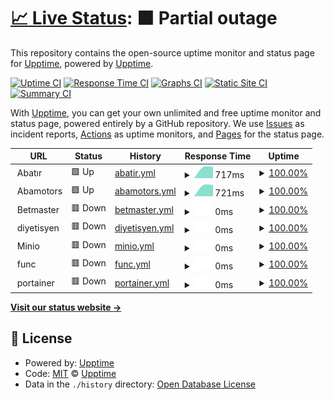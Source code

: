 # [📈 Live Status](https://upptime.github.io/upptime): <!--live status--> **🟧 Partial outage**

This repository contains the open-source uptime monitor and status page for [Upptime](https://upptime.js.org), powered by [Upptime](https://github.com/upptime/upptime).

[![Uptime CI](https://github.com/haliliceylan/uptime-haliliceylan/workflows/Uptime%20CI/badge.svg)](https://github.com/upptime/upptime/actions?query=workflow%3A%22Uptime+CI%22)
[![Response Time CI](https://github.com/haliliceylan/uptime-haliliceylan/workflows/Response%20Time%20CI/badge.svg)](https://github.com/upptime/upptime/actions?query=workflow%3A%22Response+Time+CI%22)
[![Graphs CI](https://github.com/haliliceylan/uptime-haliliceylan/workflows/Graphs%20CI/badge.svg)](https://github.com/upptime/upptime/actions?query=workflow%3A%22Graphs+CI%22)
[![Static Site CI](https://github.com/haliliceylan/uptime-haliliceylan/workflows/Static%20Site%20CI/badge.svg)](https://github.com/upptime/upptime/actions?query=workflow%3A%22Static+Site+CI%22)
[![Summary CI](https://github.com/haliliceylan/uptime-haliliceylan/workflows/Summary%20CI/badge.svg)](https://github.com/upptime/upptime/actions?query=workflow%3A%22Summary+CI%22)

With [Upptime](https://upptime.js.org), you can get your own unlimited and free uptime monitor and status page, powered entirely by a GitHub repository. We use [Issues](https://github.com/upptime/upptime/issues) as incident reports, [Actions](https://github.com/upptime/upptime/actions) as uptime monitors, and [Pages](https://upptime.github.io/upptime) for the status page.

<!--start: status pages-->
<!-- This summary is generated by Upptime (https://github.com/upptime/upptime) -->
<!-- Do not edit this manually, your changes will be overwritten -->
<!-- prettier-ignore -->
| URL | Status | History | Response Time | Uptime |
| --- | ------ | ------- | ------------- | ------ |
| <img alt="" src="https://favicons.githubusercontent.com/abatir." height="13"> Abatır | 🟩 Up | [abatir.yml](https://github.com/haliliceylan/uptime-haliliceylan/commits/HEAD/history/abatir.yml) | <details><summary><img alt="Response time graph" src="./graphs/abatir/response-time-week.png" height="20"> 717ms</summary><br><a href="https://haliliceylan.github.io/uptime-haliliceylan/history/abatir"><img alt="Response time 475" src="https://img.shields.io/endpoint?url=https%3A%2F%2Fraw.githubusercontent.com%2Fhaliliceylan%2Fuptime-haliliceylan%2FHEAD%2Fapi%2Fabatir%2Fresponse-time.json"></a><br><a href="https://haliliceylan.github.io/uptime-haliliceylan/history/abatir"><img alt="24-hour response time 717" src="https://img.shields.io/endpoint?url=https%3A%2F%2Fraw.githubusercontent.com%2Fhaliliceylan%2Fuptime-haliliceylan%2FHEAD%2Fapi%2Fabatir%2Fresponse-time-day.json"></a><br><a href="https://haliliceylan.github.io/uptime-haliliceylan/history/abatir"><img alt="7-day response time 717" src="https://img.shields.io/endpoint?url=https%3A%2F%2Fraw.githubusercontent.com%2Fhaliliceylan%2Fuptime-haliliceylan%2FHEAD%2Fapi%2Fabatir%2Fresponse-time-week.json"></a><br><a href="https://haliliceylan.github.io/uptime-haliliceylan/history/abatir"><img alt="30-day response time 717" src="https://img.shields.io/endpoint?url=https%3A%2F%2Fraw.githubusercontent.com%2Fhaliliceylan%2Fuptime-haliliceylan%2FHEAD%2Fapi%2Fabatir%2Fresponse-time-month.json"></a><br><a href="https://haliliceylan.github.io/uptime-haliliceylan/history/abatir"><img alt="1-year response time 475" src="https://img.shields.io/endpoint?url=https%3A%2F%2Fraw.githubusercontent.com%2Fhaliliceylan%2Fuptime-haliliceylan%2FHEAD%2Fapi%2Fabatir%2Fresponse-time-year.json"></a></details> | <details><summary><a href="https://haliliceylan.github.io/uptime-haliliceylan/history/abatir">100.00%</a></summary><a href="https://haliliceylan.github.io/uptime-haliliceylan/history/abatir"><img alt="All-time uptime 100.00%" src="https://img.shields.io/endpoint?url=https%3A%2F%2Fraw.githubusercontent.com%2Fhaliliceylan%2Fuptime-haliliceylan%2FHEAD%2Fapi%2Fabatir%2Fuptime.json"></a><br><a href="https://haliliceylan.github.io/uptime-haliliceylan/history/abatir"><img alt="24-hour uptime 100.00%" src="https://img.shields.io/endpoint?url=https%3A%2F%2Fraw.githubusercontent.com%2Fhaliliceylan%2Fuptime-haliliceylan%2FHEAD%2Fapi%2Fabatir%2Fuptime-day.json"></a><br><a href="https://haliliceylan.github.io/uptime-haliliceylan/history/abatir"><img alt="7-day uptime 100.00%" src="https://img.shields.io/endpoint?url=https%3A%2F%2Fraw.githubusercontent.com%2Fhaliliceylan%2Fuptime-haliliceylan%2FHEAD%2Fapi%2Fabatir%2Fuptime-week.json"></a><br><a href="https://haliliceylan.github.io/uptime-haliliceylan/history/abatir"><img alt="30-day uptime 100.00%" src="https://img.shields.io/endpoint?url=https%3A%2F%2Fraw.githubusercontent.com%2Fhaliliceylan%2Fuptime-haliliceylan%2FHEAD%2Fapi%2Fabatir%2Fuptime-month.json"></a><br><a href="https://haliliceylan.github.io/uptime-haliliceylan/history/abatir"><img alt="1-year uptime 100.00%" src="https://img.shields.io/endpoint?url=https%3A%2F%2Fraw.githubusercontent.com%2Fhaliliceylan%2Fuptime-haliliceylan%2FHEAD%2Fapi%2Fabatir%2Fuptime-year.json"></a></details>
| <img alt="" src="https://favicons.githubusercontent.com/abamotors." height="13"> Abamotors | 🟩 Up | [abamotors.yml](https://github.com/haliliceylan/uptime-haliliceylan/commits/HEAD/history/abamotors.yml) | <details><summary><img alt="Response time graph" src="./graphs/abamotors/response-time-week.png" height="20"> 721ms</summary><br><a href="https://haliliceylan.github.io/uptime-haliliceylan/history/abamotors"><img alt="Response time 451" src="https://img.shields.io/endpoint?url=https%3A%2F%2Fraw.githubusercontent.com%2Fhaliliceylan%2Fuptime-haliliceylan%2FHEAD%2Fapi%2Fabamotors%2Fresponse-time.json"></a><br><a href="https://haliliceylan.github.io/uptime-haliliceylan/history/abamotors"><img alt="24-hour response time 721" src="https://img.shields.io/endpoint?url=https%3A%2F%2Fraw.githubusercontent.com%2Fhaliliceylan%2Fuptime-haliliceylan%2FHEAD%2Fapi%2Fabamotors%2Fresponse-time-day.json"></a><br><a href="https://haliliceylan.github.io/uptime-haliliceylan/history/abamotors"><img alt="7-day response time 721" src="https://img.shields.io/endpoint?url=https%3A%2F%2Fraw.githubusercontent.com%2Fhaliliceylan%2Fuptime-haliliceylan%2FHEAD%2Fapi%2Fabamotors%2Fresponse-time-week.json"></a><br><a href="https://haliliceylan.github.io/uptime-haliliceylan/history/abamotors"><img alt="30-day response time 721" src="https://img.shields.io/endpoint?url=https%3A%2F%2Fraw.githubusercontent.com%2Fhaliliceylan%2Fuptime-haliliceylan%2FHEAD%2Fapi%2Fabamotors%2Fresponse-time-month.json"></a><br><a href="https://haliliceylan.github.io/uptime-haliliceylan/history/abamotors"><img alt="1-year response time 451" src="https://img.shields.io/endpoint?url=https%3A%2F%2Fraw.githubusercontent.com%2Fhaliliceylan%2Fuptime-haliliceylan%2FHEAD%2Fapi%2Fabamotors%2Fresponse-time-year.json"></a></details> | <details><summary><a href="https://haliliceylan.github.io/uptime-haliliceylan/history/abamotors">100.00%</a></summary><a href="https://haliliceylan.github.io/uptime-haliliceylan/history/abamotors"><img alt="All-time uptime 100.00%" src="https://img.shields.io/endpoint?url=https%3A%2F%2Fraw.githubusercontent.com%2Fhaliliceylan%2Fuptime-haliliceylan%2FHEAD%2Fapi%2Fabamotors%2Fuptime.json"></a><br><a href="https://haliliceylan.github.io/uptime-haliliceylan/history/abamotors"><img alt="24-hour uptime 100.00%" src="https://img.shields.io/endpoint?url=https%3A%2F%2Fraw.githubusercontent.com%2Fhaliliceylan%2Fuptime-haliliceylan%2FHEAD%2Fapi%2Fabamotors%2Fuptime-day.json"></a><br><a href="https://haliliceylan.github.io/uptime-haliliceylan/history/abamotors"><img alt="7-day uptime 100.00%" src="https://img.shields.io/endpoint?url=https%3A%2F%2Fraw.githubusercontent.com%2Fhaliliceylan%2Fuptime-haliliceylan%2FHEAD%2Fapi%2Fabamotors%2Fuptime-week.json"></a><br><a href="https://haliliceylan.github.io/uptime-haliliceylan/history/abamotors"><img alt="30-day uptime 100.00%" src="https://img.shields.io/endpoint?url=https%3A%2F%2Fraw.githubusercontent.com%2Fhaliliceylan%2Fuptime-haliliceylan%2FHEAD%2Fapi%2Fabamotors%2Fuptime-month.json"></a><br><a href="https://haliliceylan.github.io/uptime-haliliceylan/history/abamotors"><img alt="1-year uptime 100.00%" src="https://img.shields.io/endpoint?url=https%3A%2F%2Fraw.githubusercontent.com%2Fhaliliceylan%2Fuptime-haliliceylan%2FHEAD%2Fapi%2Fabamotors%2Fuptime-year.json"></a></details>
| <img alt="" src="https://favicons.githubusercontent.com/betmaster." height="13"> Betmaster | 🟥 Down | [betmaster.yml](https://github.com/haliliceylan/uptime-haliliceylan/commits/HEAD/history/betmaster.yml) | <details><summary><img alt="Response time graph" src="./graphs/betmaster/response-time-week.png" height="20"> 0ms</summary><br><a href="https://haliliceylan.github.io/uptime-haliliceylan/history/betmaster"><img alt="Response time 865" src="https://img.shields.io/endpoint?url=https%3A%2F%2Fraw.githubusercontent.com%2Fhaliliceylan%2Fuptime-haliliceylan%2FHEAD%2Fapi%2Fbetmaster%2Fresponse-time.json"></a><br><a href="https://haliliceylan.github.io/uptime-haliliceylan/history/betmaster"><img alt="24-hour response time 0" src="https://img.shields.io/endpoint?url=https%3A%2F%2Fraw.githubusercontent.com%2Fhaliliceylan%2Fuptime-haliliceylan%2FHEAD%2Fapi%2Fbetmaster%2Fresponse-time-day.json"></a><br><a href="https://haliliceylan.github.io/uptime-haliliceylan/history/betmaster"><img alt="7-day response time 0" src="https://img.shields.io/endpoint?url=https%3A%2F%2Fraw.githubusercontent.com%2Fhaliliceylan%2Fuptime-haliliceylan%2FHEAD%2Fapi%2Fbetmaster%2Fresponse-time-week.json"></a><br><a href="https://haliliceylan.github.io/uptime-haliliceylan/history/betmaster"><img alt="30-day response time 0" src="https://img.shields.io/endpoint?url=https%3A%2F%2Fraw.githubusercontent.com%2Fhaliliceylan%2Fuptime-haliliceylan%2FHEAD%2Fapi%2Fbetmaster%2Fresponse-time-month.json"></a><br><a href="https://haliliceylan.github.io/uptime-haliliceylan/history/betmaster"><img alt="1-year response time 865" src="https://img.shields.io/endpoint?url=https%3A%2F%2Fraw.githubusercontent.com%2Fhaliliceylan%2Fuptime-haliliceylan%2FHEAD%2Fapi%2Fbetmaster%2Fresponse-time-year.json"></a></details> | <details><summary><a href="https://haliliceylan.github.io/uptime-haliliceylan/history/betmaster">100.00%</a></summary><a href="https://haliliceylan.github.io/uptime-haliliceylan/history/betmaster"><img alt="All-time uptime 100.00%" src="https://img.shields.io/endpoint?url=https%3A%2F%2Fraw.githubusercontent.com%2Fhaliliceylan%2Fuptime-haliliceylan%2FHEAD%2Fapi%2Fbetmaster%2Fuptime.json"></a><br><a href="https://haliliceylan.github.io/uptime-haliliceylan/history/betmaster"><img alt="24-hour uptime 100.00%" src="https://img.shields.io/endpoint?url=https%3A%2F%2Fraw.githubusercontent.com%2Fhaliliceylan%2Fuptime-haliliceylan%2FHEAD%2Fapi%2Fbetmaster%2Fuptime-day.json"></a><br><a href="https://haliliceylan.github.io/uptime-haliliceylan/history/betmaster"><img alt="7-day uptime 100.00%" src="https://img.shields.io/endpoint?url=https%3A%2F%2Fraw.githubusercontent.com%2Fhaliliceylan%2Fuptime-haliliceylan%2FHEAD%2Fapi%2Fbetmaster%2Fuptime-week.json"></a><br><a href="https://haliliceylan.github.io/uptime-haliliceylan/history/betmaster"><img alt="30-day uptime 100.00%" src="https://img.shields.io/endpoint?url=https%3A%2F%2Fraw.githubusercontent.com%2Fhaliliceylan%2Fuptime-haliliceylan%2FHEAD%2Fapi%2Fbetmaster%2Fuptime-month.json"></a><br><a href="https://haliliceylan.github.io/uptime-haliliceylan/history/betmaster"><img alt="1-year uptime 100.00%" src="https://img.shields.io/endpoint?url=https%3A%2F%2Fraw.githubusercontent.com%2Fhaliliceylan%2Fuptime-haliliceylan%2FHEAD%2Fapi%2Fbetmaster%2Fuptime-year.json"></a></details>
| <img alt="" src="https://favicons.githubusercontent.com/null" height="13"> diyetisyen | 🟥 Down | [diyetisyen.yml](https://github.com/haliliceylan/uptime-haliliceylan/commits/HEAD/history/diyetisyen.yml) | <details><summary><img alt="Response time graph" src="./graphs/diyetisyen/response-time-week.png" height="20"> 0ms</summary><br><a href="https://haliliceylan.github.io/uptime-haliliceylan/history/diyetisyen"><img alt="Response time 549" src="https://img.shields.io/endpoint?url=https%3A%2F%2Fraw.githubusercontent.com%2Fhaliliceylan%2Fuptime-haliliceylan%2FHEAD%2Fapi%2Fdiyetisyen%2Fresponse-time.json"></a><br><a href="https://haliliceylan.github.io/uptime-haliliceylan/history/diyetisyen"><img alt="24-hour response time 0" src="https://img.shields.io/endpoint?url=https%3A%2F%2Fraw.githubusercontent.com%2Fhaliliceylan%2Fuptime-haliliceylan%2FHEAD%2Fapi%2Fdiyetisyen%2Fresponse-time-day.json"></a><br><a href="https://haliliceylan.github.io/uptime-haliliceylan/history/diyetisyen"><img alt="7-day response time 0" src="https://img.shields.io/endpoint?url=https%3A%2F%2Fraw.githubusercontent.com%2Fhaliliceylan%2Fuptime-haliliceylan%2FHEAD%2Fapi%2Fdiyetisyen%2Fresponse-time-week.json"></a><br><a href="https://haliliceylan.github.io/uptime-haliliceylan/history/diyetisyen"><img alt="30-day response time 0" src="https://img.shields.io/endpoint?url=https%3A%2F%2Fraw.githubusercontent.com%2Fhaliliceylan%2Fuptime-haliliceylan%2FHEAD%2Fapi%2Fdiyetisyen%2Fresponse-time-month.json"></a><br><a href="https://haliliceylan.github.io/uptime-haliliceylan/history/diyetisyen"><img alt="1-year response time 549" src="https://img.shields.io/endpoint?url=https%3A%2F%2Fraw.githubusercontent.com%2Fhaliliceylan%2Fuptime-haliliceylan%2FHEAD%2Fapi%2Fdiyetisyen%2Fresponse-time-year.json"></a></details> | <details><summary><a href="https://haliliceylan.github.io/uptime-haliliceylan/history/diyetisyen">100.00%</a></summary><a href="https://haliliceylan.github.io/uptime-haliliceylan/history/diyetisyen"><img alt="All-time uptime 100.00%" src="https://img.shields.io/endpoint?url=https%3A%2F%2Fraw.githubusercontent.com%2Fhaliliceylan%2Fuptime-haliliceylan%2FHEAD%2Fapi%2Fdiyetisyen%2Fuptime.json"></a><br><a href="https://haliliceylan.github.io/uptime-haliliceylan/history/diyetisyen"><img alt="24-hour uptime 100.00%" src="https://img.shields.io/endpoint?url=https%3A%2F%2Fraw.githubusercontent.com%2Fhaliliceylan%2Fuptime-haliliceylan%2FHEAD%2Fapi%2Fdiyetisyen%2Fuptime-day.json"></a><br><a href="https://haliliceylan.github.io/uptime-haliliceylan/history/diyetisyen"><img alt="7-day uptime 100.00%" src="https://img.shields.io/endpoint?url=https%3A%2F%2Fraw.githubusercontent.com%2Fhaliliceylan%2Fuptime-haliliceylan%2FHEAD%2Fapi%2Fdiyetisyen%2Fuptime-week.json"></a><br><a href="https://haliliceylan.github.io/uptime-haliliceylan/history/diyetisyen"><img alt="30-day uptime 100.00%" src="https://img.shields.io/endpoint?url=https%3A%2F%2Fraw.githubusercontent.com%2Fhaliliceylan%2Fuptime-haliliceylan%2FHEAD%2Fapi%2Fdiyetisyen%2Fuptime-month.json"></a><br><a href="https://haliliceylan.github.io/uptime-haliliceylan/history/diyetisyen"><img alt="1-year uptime 100.00%" src="https://img.shields.io/endpoint?url=https%3A%2F%2Fraw.githubusercontent.com%2Fhaliliceylan%2Fuptime-haliliceylan%2FHEAD%2Fapi%2Fdiyetisyen%2Fuptime-year.json"></a></details>
| <img alt="" src="https://favicons.githubusercontent.com/minio." height="13"> Minio | 🟥 Down | [minio.yml](https://github.com/haliliceylan/uptime-haliliceylan/commits/HEAD/history/minio.yml) | <details><summary><img alt="Response time graph" src="./graphs/minio/response-time-week.png" height="20"> 0ms</summary><br><a href="https://haliliceylan.github.io/uptime-haliliceylan/history/minio"><img alt="Response time 437" src="https://img.shields.io/endpoint?url=https%3A%2F%2Fraw.githubusercontent.com%2Fhaliliceylan%2Fuptime-haliliceylan%2FHEAD%2Fapi%2Fminio%2Fresponse-time.json"></a><br><a href="https://haliliceylan.github.io/uptime-haliliceylan/history/minio"><img alt="24-hour response time 0" src="https://img.shields.io/endpoint?url=https%3A%2F%2Fraw.githubusercontent.com%2Fhaliliceylan%2Fuptime-haliliceylan%2FHEAD%2Fapi%2Fminio%2Fresponse-time-day.json"></a><br><a href="https://haliliceylan.github.io/uptime-haliliceylan/history/minio"><img alt="7-day response time 0" src="https://img.shields.io/endpoint?url=https%3A%2F%2Fraw.githubusercontent.com%2Fhaliliceylan%2Fuptime-haliliceylan%2FHEAD%2Fapi%2Fminio%2Fresponse-time-week.json"></a><br><a href="https://haliliceylan.github.io/uptime-haliliceylan/history/minio"><img alt="30-day response time 0" src="https://img.shields.io/endpoint?url=https%3A%2F%2Fraw.githubusercontent.com%2Fhaliliceylan%2Fuptime-haliliceylan%2FHEAD%2Fapi%2Fminio%2Fresponse-time-month.json"></a><br><a href="https://haliliceylan.github.io/uptime-haliliceylan/history/minio"><img alt="1-year response time 437" src="https://img.shields.io/endpoint?url=https%3A%2F%2Fraw.githubusercontent.com%2Fhaliliceylan%2Fuptime-haliliceylan%2FHEAD%2Fapi%2Fminio%2Fresponse-time-year.json"></a></details> | <details><summary><a href="https://haliliceylan.github.io/uptime-haliliceylan/history/minio">100.00%</a></summary><a href="https://haliliceylan.github.io/uptime-haliliceylan/history/minio"><img alt="All-time uptime 100.00%" src="https://img.shields.io/endpoint?url=https%3A%2F%2Fraw.githubusercontent.com%2Fhaliliceylan%2Fuptime-haliliceylan%2FHEAD%2Fapi%2Fminio%2Fuptime.json"></a><br><a href="https://haliliceylan.github.io/uptime-haliliceylan/history/minio"><img alt="24-hour uptime 100.00%" src="https://img.shields.io/endpoint?url=https%3A%2F%2Fraw.githubusercontent.com%2Fhaliliceylan%2Fuptime-haliliceylan%2FHEAD%2Fapi%2Fminio%2Fuptime-day.json"></a><br><a href="https://haliliceylan.github.io/uptime-haliliceylan/history/minio"><img alt="7-day uptime 100.00%" src="https://img.shields.io/endpoint?url=https%3A%2F%2Fraw.githubusercontent.com%2Fhaliliceylan%2Fuptime-haliliceylan%2FHEAD%2Fapi%2Fminio%2Fuptime-week.json"></a><br><a href="https://haliliceylan.github.io/uptime-haliliceylan/history/minio"><img alt="30-day uptime 100.00%" src="https://img.shields.io/endpoint?url=https%3A%2F%2Fraw.githubusercontent.com%2Fhaliliceylan%2Fuptime-haliliceylan%2FHEAD%2Fapi%2Fminio%2Fuptime-month.json"></a><br><a href="https://haliliceylan.github.io/uptime-haliliceylan/history/minio"><img alt="1-year uptime 100.00%" src="https://img.shields.io/endpoint?url=https%3A%2F%2Fraw.githubusercontent.com%2Fhaliliceylan%2Fuptime-haliliceylan%2FHEAD%2Fapi%2Fminio%2Fuptime-year.json"></a></details>
| <img alt="" src="https://favicons.githubusercontent.com/func." height="13"> func | 🟥 Down | [func.yml](https://github.com/haliliceylan/uptime-haliliceylan/commits/HEAD/history/func.yml) | <details><summary><img alt="Response time graph" src="./graphs/func/response-time-week.png" height="20"> 0ms</summary><br><a href="https://haliliceylan.github.io/uptime-haliliceylan/history/func"><img alt="Response time 429" src="https://img.shields.io/endpoint?url=https%3A%2F%2Fraw.githubusercontent.com%2Fhaliliceylan%2Fuptime-haliliceylan%2FHEAD%2Fapi%2Ffunc%2Fresponse-time.json"></a><br><a href="https://haliliceylan.github.io/uptime-haliliceylan/history/func"><img alt="24-hour response time 0" src="https://img.shields.io/endpoint?url=https%3A%2F%2Fraw.githubusercontent.com%2Fhaliliceylan%2Fuptime-haliliceylan%2FHEAD%2Fapi%2Ffunc%2Fresponse-time-day.json"></a><br><a href="https://haliliceylan.github.io/uptime-haliliceylan/history/func"><img alt="7-day response time 0" src="https://img.shields.io/endpoint?url=https%3A%2F%2Fraw.githubusercontent.com%2Fhaliliceylan%2Fuptime-haliliceylan%2FHEAD%2Fapi%2Ffunc%2Fresponse-time-week.json"></a><br><a href="https://haliliceylan.github.io/uptime-haliliceylan/history/func"><img alt="30-day response time 0" src="https://img.shields.io/endpoint?url=https%3A%2F%2Fraw.githubusercontent.com%2Fhaliliceylan%2Fuptime-haliliceylan%2FHEAD%2Fapi%2Ffunc%2Fresponse-time-month.json"></a><br><a href="https://haliliceylan.github.io/uptime-haliliceylan/history/func"><img alt="1-year response time 429" src="https://img.shields.io/endpoint?url=https%3A%2F%2Fraw.githubusercontent.com%2Fhaliliceylan%2Fuptime-haliliceylan%2FHEAD%2Fapi%2Ffunc%2Fresponse-time-year.json"></a></details> | <details><summary><a href="https://haliliceylan.github.io/uptime-haliliceylan/history/func">100.00%</a></summary><a href="https://haliliceylan.github.io/uptime-haliliceylan/history/func"><img alt="All-time uptime 100.00%" src="https://img.shields.io/endpoint?url=https%3A%2F%2Fraw.githubusercontent.com%2Fhaliliceylan%2Fuptime-haliliceylan%2FHEAD%2Fapi%2Ffunc%2Fuptime.json"></a><br><a href="https://haliliceylan.github.io/uptime-haliliceylan/history/func"><img alt="24-hour uptime 100.00%" src="https://img.shields.io/endpoint?url=https%3A%2F%2Fraw.githubusercontent.com%2Fhaliliceylan%2Fuptime-haliliceylan%2FHEAD%2Fapi%2Ffunc%2Fuptime-day.json"></a><br><a href="https://haliliceylan.github.io/uptime-haliliceylan/history/func"><img alt="7-day uptime 100.00%" src="https://img.shields.io/endpoint?url=https%3A%2F%2Fraw.githubusercontent.com%2Fhaliliceylan%2Fuptime-haliliceylan%2FHEAD%2Fapi%2Ffunc%2Fuptime-week.json"></a><br><a href="https://haliliceylan.github.io/uptime-haliliceylan/history/func"><img alt="30-day uptime 100.00%" src="https://img.shields.io/endpoint?url=https%3A%2F%2Fraw.githubusercontent.com%2Fhaliliceylan%2Fuptime-haliliceylan%2FHEAD%2Fapi%2Ffunc%2Fuptime-month.json"></a><br><a href="https://haliliceylan.github.io/uptime-haliliceylan/history/func"><img alt="1-year uptime 100.00%" src="https://img.shields.io/endpoint?url=https%3A%2F%2Fraw.githubusercontent.com%2Fhaliliceylan%2Fuptime-haliliceylan%2FHEAD%2Fapi%2Ffunc%2Fuptime-year.json"></a></details>
| <img alt="" src="https://favicons.githubusercontent.com/portainer." height="13"> portainer | 🟥 Down | [portainer.yml](https://github.com/haliliceylan/uptime-haliliceylan/commits/HEAD/history/portainer.yml) | <details><summary><img alt="Response time graph" src="./graphs/portainer/response-time-week.png" height="20"> 0ms</summary><br><a href="https://haliliceylan.github.io/uptime-haliliceylan/history/portainer"><img alt="Response time 563" src="https://img.shields.io/endpoint?url=https%3A%2F%2Fraw.githubusercontent.com%2Fhaliliceylan%2Fuptime-haliliceylan%2FHEAD%2Fapi%2Fportainer%2Fresponse-time.json"></a><br><a href="https://haliliceylan.github.io/uptime-haliliceylan/history/portainer"><img alt="24-hour response time 0" src="https://img.shields.io/endpoint?url=https%3A%2F%2Fraw.githubusercontent.com%2Fhaliliceylan%2Fuptime-haliliceylan%2FHEAD%2Fapi%2Fportainer%2Fresponse-time-day.json"></a><br><a href="https://haliliceylan.github.io/uptime-haliliceylan/history/portainer"><img alt="7-day response time 0" src="https://img.shields.io/endpoint?url=https%3A%2F%2Fraw.githubusercontent.com%2Fhaliliceylan%2Fuptime-haliliceylan%2FHEAD%2Fapi%2Fportainer%2Fresponse-time-week.json"></a><br><a href="https://haliliceylan.github.io/uptime-haliliceylan/history/portainer"><img alt="30-day response time 0" src="https://img.shields.io/endpoint?url=https%3A%2F%2Fraw.githubusercontent.com%2Fhaliliceylan%2Fuptime-haliliceylan%2FHEAD%2Fapi%2Fportainer%2Fresponse-time-month.json"></a><br><a href="https://haliliceylan.github.io/uptime-haliliceylan/history/portainer"><img alt="1-year response time 563" src="https://img.shields.io/endpoint?url=https%3A%2F%2Fraw.githubusercontent.com%2Fhaliliceylan%2Fuptime-haliliceylan%2FHEAD%2Fapi%2Fportainer%2Fresponse-time-year.json"></a></details> | <details><summary><a href="https://haliliceylan.github.io/uptime-haliliceylan/history/portainer">100.00%</a></summary><a href="https://haliliceylan.github.io/uptime-haliliceylan/history/portainer"><img alt="All-time uptime 100.00%" src="https://img.shields.io/endpoint?url=https%3A%2F%2Fraw.githubusercontent.com%2Fhaliliceylan%2Fuptime-haliliceylan%2FHEAD%2Fapi%2Fportainer%2Fuptime.json"></a><br><a href="https://haliliceylan.github.io/uptime-haliliceylan/history/portainer"><img alt="24-hour uptime 100.00%" src="https://img.shields.io/endpoint?url=https%3A%2F%2Fraw.githubusercontent.com%2Fhaliliceylan%2Fuptime-haliliceylan%2FHEAD%2Fapi%2Fportainer%2Fuptime-day.json"></a><br><a href="https://haliliceylan.github.io/uptime-haliliceylan/history/portainer"><img alt="7-day uptime 100.00%" src="https://img.shields.io/endpoint?url=https%3A%2F%2Fraw.githubusercontent.com%2Fhaliliceylan%2Fuptime-haliliceylan%2FHEAD%2Fapi%2Fportainer%2Fuptime-week.json"></a><br><a href="https://haliliceylan.github.io/uptime-haliliceylan/history/portainer"><img alt="30-day uptime 100.00%" src="https://img.shields.io/endpoint?url=https%3A%2F%2Fraw.githubusercontent.com%2Fhaliliceylan%2Fuptime-haliliceylan%2FHEAD%2Fapi%2Fportainer%2Fuptime-month.json"></a><br><a href="https://haliliceylan.github.io/uptime-haliliceylan/history/portainer"><img alt="1-year uptime 100.00%" src="https://img.shields.io/endpoint?url=https%3A%2F%2Fraw.githubusercontent.com%2Fhaliliceylan%2Fuptime-haliliceylan%2FHEAD%2Fapi%2Fportainer%2Fuptime-year.json"></a></details>

<!--end: status pages-->

[**Visit our status website →**](https://upptime.github.io/upptime)

## 📄 License

- Powered by: [Upptime](https://github.com/upptime/upptime)
- Code: [MIT](./LICENSE) © [Upptime](https://upptime.js.org)
- Data in the `./history` directory: [Open Database License](https://opendatacommons.org/licenses/odbl/1-0/)
